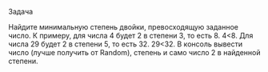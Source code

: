 Задача

Найдите минимальную степень двойки, превосходящую заданное число.
К примеру, для числа 4 будет 2 в степени 3, то есть 8. 4<8.
Для числа 29 будет 2 в степени 5, то есть 32. 29<32.
В консоль вывести число (лучше получить от Random), степень и само число 2 в найденной степени.
